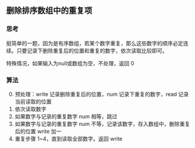 ## 删除排序数组中的重复项
### 思考
挺简单的一题，因为是有序数组，若某个数字重复，那么这些数字的顺序必定连续。只要记录下删除重复后的位置和重复的数字，依次读取比较即可。

特殊情况，如果输入为null或数组为空，不处理，返回 0

### 算法
 0. 预处理：write 记录删除重复后的位置，num 记录下重复的数字，read 记录当前读取的位置
 1. 依次读取数字
 2. 如果数字与记录的重复数字 num 相等，跳过
 3. 如果数字与记录的重复数字 num 不等，记录该数字，存入数组中，删除重复后的位置 write 加一
 4. 重复步骤 1~4，直到读取全部数字。返回 write

